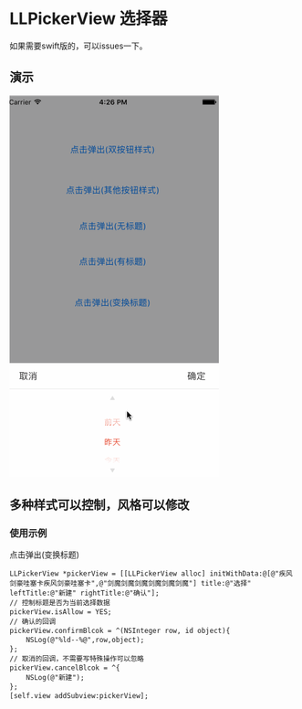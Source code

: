 # LLPickerView 选择器
如果需要swift版的，可以issues一下。

## 演示
![](https://github.com/LvJianfeng/LLPickerView/blob/master/Demo.gif "") 

## 多种样式可以控制，风格可以修改
### 使用示例

点击弹出(变换标题)

    LLPickerView *pickerView = [[LLPickerView alloc] initWithData:@[@"疾风剑豪哇塞卡疾风剑豪哇塞卡",@"剑魔剑魔剑魔剑魔剑魔剑魔"] title:@"选择"    leftTitle:@"新建" rightTitle:@"确认"];
    // 控制标题是否为当前选择数据
    pickerView.isAllow = YES;
    // 确认的回调
    pickerView.confirmBlcok = ^(NSInteger row, id object){
        NSLog(@"%ld--%@",row,object);
    };
    // 取消的回调，不需要写特殊操作可以忽略
    pickerView.cancelBlcok = ^{
        NSLog(@"新建");
    };
    [self.view addSubview:pickerView];
